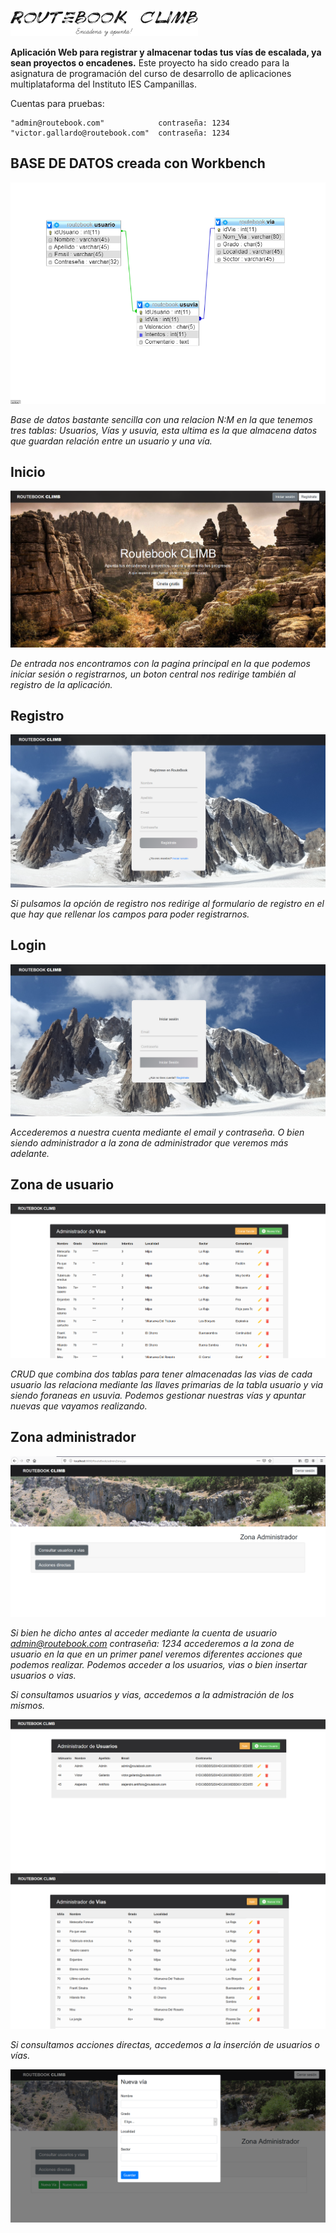![](screenshots/logo%202.png)


**Aplicación Web para registrar y almacenar todas tus vías de escalada, ya sean proyectos o encadenes.**
Este proyecto ha sido creado para la asignatura de programación del curso de desarrollo de aplicaciones multiplataforma
del Instituto IES Campanillas.

Cuentas para pruebas:

```
"admin@routebook.com"            contraseña: 1234                   
"victor.gallardo@routebook.com"  contraseña: 1234
```

## BASE DE DATOS creada con **Workbench**

![](screenshots/bbdd.png)

_Base de datos bastante sencilla con una relacion N:M en la que tenemos tres tablas: Usuarios, Vías y usuvia, esta ultima 
es la que almacena datos que guardan relación entre un usuario y una vía._

## Inicio

![](screenshots/c1.png)

_De entrada nos encontramos con la pagina principal en la que podemos iniciar sesión o registrarnos, un boton central nos redirige 
también al registro de la aplicación._

## Registro

![](screenshots/c3.png)

_Si pulsamos la opción de registro nos redirige al formulario de registro en el que hay que rellenar los campos para poder registrarnos._

## Login 

![](screenshots/c2.png)

_Accederemos a nuestra cuenta mediante el email y contraseña. O bien siendo administrador a la zona de administrador que veremos más adelante._

## Zona de usuario

![](screenshots/c4.png)

_CRUD que combina dos tablas para tener almacenadas las vias de cada usuario las relaciona mediante las llaves primarias de la tabla usuario y via siendo foraneas en usuvia. Podemos gestionar nuestras vías y apuntar nuevas que vayamos realizando._

## Zona administrador

![](screenshots/c5.png)

_Si bien he dicho antes al acceder mediante la cuenta de usuario admin@routebook.com contraseña: 1234 accederemos a la zona de usuario en la que en un primer panel veremos diferentes acciones que podemos realizar. Podemos acceder a los usuarios, vias o bien insertar usuarios o vias._

_Si consultamos usuarios y vias, accedemos a la admistración de los mismos._

![](screenshots/c6.png)
![](screenshots/c7.png)

_Si consultamos acciones directas, accedemos a la inserción de usuarios o vías._

![](screenshots/c8.png)







                      





